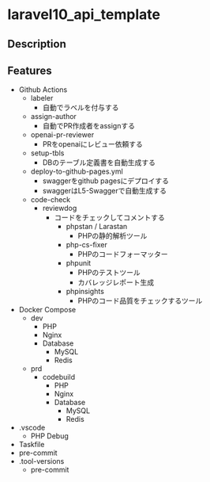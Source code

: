 # laravel10_api_template

## Description

## Features

- Github Actions
  - labeler
    - 自動でラベルを付与する
  - assign-author
    - 自動でPR作成者をassignする
  - openai-pr-reviewer
    - PRをopenaiにレビュー依頼する
  - setup-tbls
    - DBのテーブル定義書を自動生成する
  - deploy-to-github-pages.yml
    - swaggerをgithub pagesにデプロイする
    - swaggerはL5-Swaggerで自動生成する
  - code-check
    - reviewdog
      - コードをチェックしてコメントする
        - phpstan / Larastan
          - PHPの静的解析ツール
        - php-cs-fixer
          - PHPのコードフォーマッター
        - phpunit
          - PHPのテストツール
          - カバレッジレポート生成
        - phpinsights
          - PHPのコード品質をチェックするツール
- Docker Compose
  - dev
    - PHP
    - Nginx
    - Database
      - MySQL
      - Redis
  - prd
    - codebuild
      - PHP
      - Nginx
      - Database
        - MySQL
        - Redis
- .vscode
  - PHP Debug
- Taskfile
- pre-commit 
- .tool-versions
  - pre-commit

